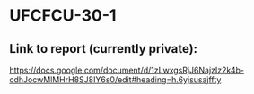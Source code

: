 # UFCFCU-30-1
## Link to report (currently private):

https://docs.google.com/document/d/1zLwxgsRjJ6NajzIz2k4b-cdhJocwMlMHrH8SJ8IY6s0/edit#heading=h.6yjsusajffty
